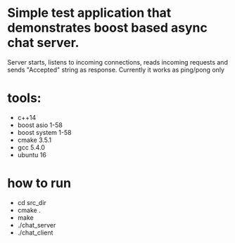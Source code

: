 # Simple test application that demonstrates boost based async chat server.

Server starts, listens to incoming connections, reads incoming requests and sends "Accepted" string as response.
Currently it works as ping/pong only

# tools:
- c++14
- boost asio 1-58
- boost system 1-58
- cmake 3.5.1
- gcc 5.4.0
- ubuntu 16

# how to run

- cd src_dir
- cmake .
- make
- ./chat_server
- ./chat_client

